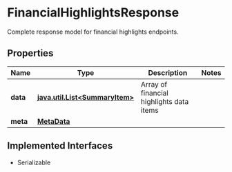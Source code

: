 

# FinancialHighlightsResponse

Complete response model for financial highlights endpoints.

## Properties

Name | Type | Description | Notes
------------ | ------------- | ------------- | -------------
**data** | [**java.util.List&lt;SummaryItem&gt;**](SummaryItem.md) | Array of financial highlights data items | 
**meta** | [**MetaData**](MetaData.md) |  | 


## Implemented Interfaces

* Serializable


